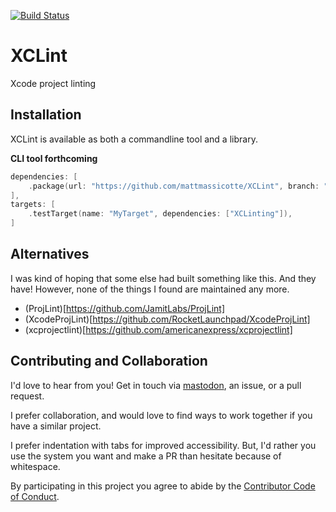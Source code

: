 [![Build Status][build status badge]][build status]

# XCLint

Xcode project linting

## Installation

XCLint is available as both a commandline tool and a library.

**CLI tool forthcoming**

```swift
dependencies: [
    .package(url: "https://github.com/mattmassicotte/XCLint", branch: "main")
],
targets: [
    .testTarget(name: "MyTarget", dependencies: ["XCLinting"]),
]
```

## Alternatives

I was kind of hoping that some else had built something like this. And they have! However, none of the things I found are maintained any more.

- (ProjLint)[https://github.com/JamitLabs/ProjLint]
- (XcodeProjLint)[https://github.com/RocketLaunchpad/XcodeProjLint]
- (xcprojectlint)[https://github.com/americanexpress/xcprojectlint]

## Contributing and Collaboration

I'd love to hear from you! Get in touch via [mastodon](https://mastodon.social/@mattiem), an issue, or a pull request.

I prefer collaboration, and would love to find ways to work together if you have a similar project.

I prefer indentation with tabs for improved accessibility. But, I'd rather you use the system you want and make a PR than hesitate because of whitespace.

By participating in this project you agree to abide by the [Contributor Code of Conduct](CODE_OF_CONDUCT.md).

[build status]: https://github.com/mattmassicotte/XCLint/actions
[build status badge]: https://github.com/mattmassicotte/XCLint/workflows/CI/badge.svg
